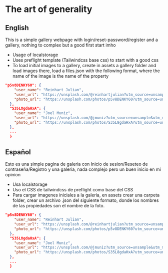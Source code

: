 # The art of generality 
## English
This is a simple gallery webpage with login/reset-password/register and a gallery, nothing to complex but a good first start imho
- Usage of localstorage
- Uses preflight template (Tailwindcss base css) to start with a good css
- To load initial images to a gallery, create in assets a gallery folder and load images there, load a files.json with the following format, where the name of the image is the name of the property 
```json
"p5v8DENKY60": {
    "user_name": "Reinhart Julian",
    "user_url": "https://unsplash.com/@reinhartjulian?utm_source=unsample&utm_medium=referral&utm_campaign=api-credit",
    "photo_url": "https://unsplash.com/photos/p5v8DENKY60?utm_source=unsample&utm_medium=referral&utm_campaign=api-credit"
  },
  "S35L8gdaHxA": {
    "user_name": "Joel Muniz",
    "user_url": "https://unsplash.com/@jmuniz?utm_source=unsample&utm_medium=referral&utm_campaign=api-credit",
    "photo_url": "https://unsplash.com/photos/S35L8gdaHxA?utm_source=unsample&utm_medium=referral&utm_campaign=api-credit"
  },
  ...
  }
```
## Español
Esto es una simple pagina de galeria con Inicio de sesion/Reseteo de contraseña/Registro y una galeria, nada complejo pero un buen inicio en mi opinion
- Usa localstorage
- Uso el CSS de tailwindcss de preflight como base del CSS
- Para cargar imagenes iniciales a la galeria, en assets crear una carpeta folder, crear un archivo .json del siguiente formato, donde los nombres de las propiedades son el nombre de la foto.

```json
"p5v8DENKY60": {
    "user_name": "Reinhart Julian",
    "user_url": "https://unsplash.com/@reinhartjulian?utm_source=unsample&utm_medium=referral&utm_campaign=api-credit",
    "photo_url": "https://unsplash.com/photos/p5v8DENKY60?utm_source=unsample&utm_medium=referral&utm_campaign=api-credit"
  },
  "S35L8gdaHxA": {
    "user_name": "Joel Muniz",
    "user_url": "https://unsplash.com/@jmuniz?utm_source=unsample&utm_medium=referral&utm_campaign=api-credit",
    "photo_url": "https://unsplash.com/photos/S35L8gdaHxA?utm_source=unsample&utm_medium=referral&utm_campaign=api-credit"
  },
  ...
  }
```
